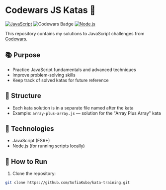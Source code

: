 # Codewars JS Katas 🧩

[![JavaScript](https://img.shields.io/badge/Language-JavaScript-yellow?logo=javascript)](https://www.javascript.com/)
![Codewars Badge](https://www.codewars.com/users/SofiaKubo/badges/small)
[![Node.js](https://img.shields.io/badge/Node.js-14.x-green?logo=node.js)](https://nodejs.org/)


This repository contains my solutions to JavaScript challenges from [Codewars](https://www.codewars.com/users/SofiaKubo).

## 📚 Purpose

- Practice JavaScript fundamentals and advanced techniques
- Improve problem-solving skills
- Keep track of solved katas for future reference

## 📝 Structure

- Each kata solution is in a separate file named after the kata
- Example: `array-plus-array.js` — solution for the "Array Plus Array" kata

## 🚀 Technologies

- JavaScript (ES6+)
- Node.js (for running scripts locally)

## 🔧 How to Run

1. Clone the repository:

```bash
git clone https://github.com/SofiaKubo/kata-training.git
```
